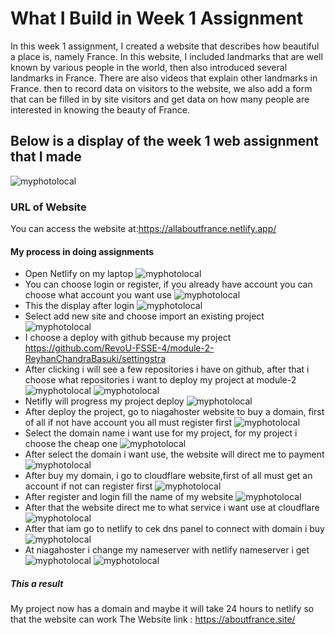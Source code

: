 # What I Build in Week 1 Assignment

In this week 1 assignment, I created a website that describes how beautiful a place is, namely France. In this website, I included landmarks that are well known by various people in the world, then also introduced several landmarks in France. There are also videos that explain other landmarks in France. then to record data on visitors to the website, we also add a form that can be filled in by site visitors and get data on how many people are interested in knowing the beauty of France.

## Below is a display of the week 1 web assignment that I made

![myphotolocal](Assets/Tampilan%20web.png)

### URL of Website

You can access the website at:https://allaboutfrance.netlify.app/

#### My process in doing assignments
- Open Netlify on my laptop
  ![myphotolocal](Foto/1.png)
- You can choose login or register, if you already have account you can choose what account you want use
  ![myphotolocal](Foto/2.png)
- This the display after login 
  ![myphotolocal](Foto/3.png)
- Select add new site and choose import an existing project
  ![myphotolocal](Foto/4.png)
- I choose a deploy with github because my project https://github.com/RevoU-FSSE-4/module-2-ReyhanChandraBasuki/settingstra
- After clicking i will see a few repositories i have on github, after that i choose what repositories i want to deploy my project at module-2
  ![myphotolocal](Foto/6.png)
  ![myphotolocal](Foto/7.png)
- Netifly will progress my project deploy 
  ![myphotolocal](Foto/8.png)
- After deploy the project, go to niagahoster website to buy a domain, first of all if not have account you all must register first
  ![myphotolocal](Foto/9.png)
- Select the domain name i want use for my project, for my project i choose the cheap one
  ![myphotolocal](Foto/10.png)
- After select the domain i want use, the website will direct me to payment
  ![myphotolocal](Foto/11.png)
- After buy my domain, i go to cloudflare website,first of all must get an account if not can register first
  ![myphotolocal](Foto/12.png)
- After register and login fill the name of my website
  ![myphotolocal](Foto/13.png)
- After that the website direct me to what service i want use at cloudflare
  ![myphotolocal](Foto/14.png)
- After that iam go to netlify to cek dns panel to connect with domain i buy
  ![myphotolocal](Foto/15.png)
- At niagahoster i change my nameserver with netlify nameserver i get
  ![myphotolocal](Foto/16.png)
  ![myphotolocal](Foto/17.png)

##### This a result 
My project now has a domain and maybe it will take 24 hours to netlify so that the website can work
The Website link : https://aboutfrance.site/